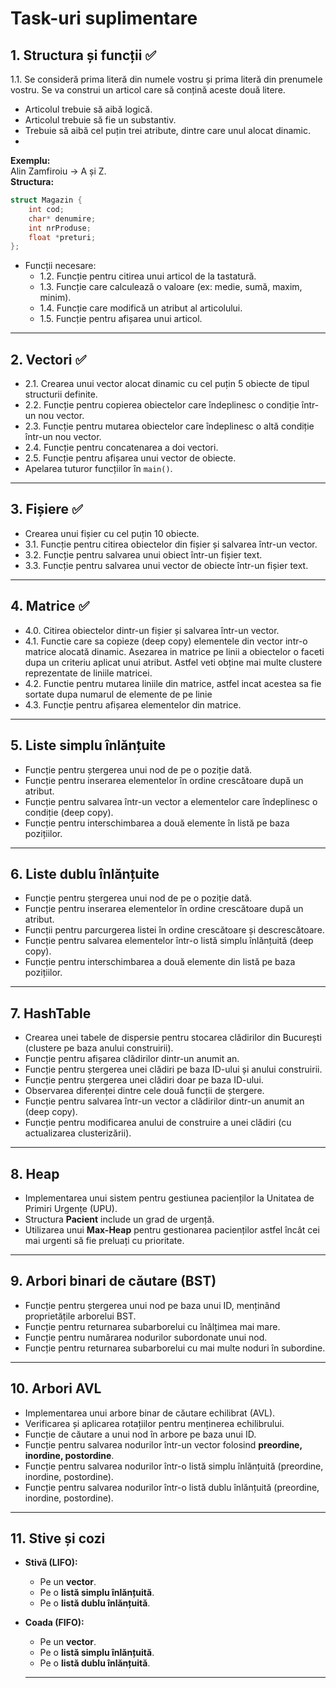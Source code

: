 # Task-uri suplimentare

## 1. Structura și funcții ✅
1.1. Se consideră prima literă din numele vostru și prima literă din prenumele vostru. Se va construi un articol care să conțină aceste două litere.
- Articolul trebuie să aibă logică.
- Articolul trebuie să fie un substantiv.
- Trebuie să aibă cel puțin trei atribute, dintre care unul alocat dinamic.
- 
**Exemplu:**  
Alin Zamfiroiu → A și Z.  
**Structura:**  
```c
struct Magazin {
    int cod;
    char* denumire;
    int nrProduse;
    float *preturi;
};
```

- Funcții necesare:
  - 1.2. Funcție pentru citirea unui articol de la tastatură.
  - 1.3. Funcție care calculează o valoare (ex: medie, sumă, maxim, minim).
  - 1.4. Funcție care modifică un atribut al articolului.
  - 1.5. Funcție pentru afișarea unui articol.

---

## 2. Vectori ✅
- 2.1. Crearea unui vector alocat dinamic cu cel puțin 5 obiecte de tipul structurii definite.
- 2.2. Funcție pentru copierea obiectelor care îndeplinesc o condiție într-un nou vector.
- 2.3. Funcție pentru mutarea obiectelor care îndeplinesc o altă condiție într-un nou vector.
- 2.4. Funcție pentru concatenarea a doi vectori.
- 2.5. Funcție pentru afișarea unui vector de obiecte.
- Apelarea tuturor funcțiilor în `main()`.

---

## 3. Fișiere ✅
- Crearea unui fișier cu cel puțin 10 obiecte.
- 3.1. Funcție pentru citirea obiectelor din fișier și salvarea într-un vector.
- 3.2. Funcție pentru salvarea unui obiect într-un fișier text.
- 3.3. Funcție pentru salvarea unui vector de obiecte într-un fișier text.

---

## 4. Matrice ✅
- 4.0. Citirea obiectelor dintr-un fișier și salvarea într-un vector.
- 4.1. Functie care sa copieze (deep copy) elementele din vector intr-o matrice alocată
  dinamic. Asezarea in matrice pe linii a obiectelor o faceti dupa un criteriu aplicat unui
  atribut. Astfel veti obține mai multe clustere reprezentate de liniile matricei.
- 4.2. Functie pentru mutarea liniile din matrice, astfel incat acestea sa fie sortate dupa numarul
  de elemente de pe linie
- 4.3. Funcție pentru afișarea elementelor din matrice.

---

## 5. Liste simplu înlănțuite
- Funcție pentru ștergerea unui nod de pe o poziție dată.
- Funcție pentru inserarea elementelor în ordine crescătoare după un atribut.
- Funcție pentru salvarea într-un vector a elementelor care îndeplinesc o condiție (deep copy).
- Funcție pentru interschimbarea a două elemente în listă pe baza pozițiilor.

---

## 6. Liste dublu înlănțuite
- Funcție pentru ștergerea unui nod de pe o poziție dată.
- Funcție pentru inserarea elementelor în ordine crescătoare după un atribut.
- Funcții pentru parcurgerea listei în ordine crescătoare și descrescătoare.
- Funcție pentru salvarea elementelor într-o listă simplu înlănțuită (deep copy).
- Funcție pentru interschimbarea a două elemente din listă pe baza pozițiilor.

---

## 7. HashTable
- Crearea unei tabele de dispersie pentru stocarea clădirilor din București (clustere pe baza anului construirii).
- Funcție pentru afișarea clădirilor dintr-un anumit an.
- Funcție pentru ștergerea unei clădiri pe baza ID-ului și anului construirii.
- Funcție pentru ștergerea unei clădiri doar pe baza ID-ului.
- Observarea diferenței dintre cele două funcții de ștergere.
- Funcție pentru salvarea într-un vector a clădirilor dintr-un anumit an (deep copy).
- Funcție pentru modificarea anului de construire a unei clădiri (cu actualizarea clusterizării).

---

## 8. Heap
- Implementarea unui sistem pentru gestiunea pacienților la Unitatea de Primiri Urgențe (UPU).
- Structura **Pacient** include un grad de urgență.
- Utilizarea unui **Max-Heap** pentru gestionarea pacienților astfel încât cei mai urgenti să fie preluați cu prioritate.

---

## 9. Arbori binari de căutare (BST)
- Funcție pentru ștergerea unui nod pe baza unui ID, menținând proprietățile arborelui BST.
- Funcție pentru returnarea subarborelui cu înălțimea mai mare.
- Funcție pentru numărarea nodurilor subordonate unui nod.
- Funcție pentru returnarea subarborelui cu mai multe noduri în subordine.

---

## 10. Arbori AVL
- Implementarea unui arbore binar de căutare echilibrat (AVL).
- Verificarea și aplicarea rotațiilor pentru menținerea echilibrului.
- Funcție de căutare a unui nod în arbore pe baza unui ID.
- Funcție pentru salvarea nodurilor într-un vector folosind **preordine, inordine, postordine**.
- Funcție pentru salvarea nodurilor într-o listă simplu înlănțuită (preordine, inordine, postordine).
- Funcție pentru salvarea nodurilor într-o listă dublu înlănțuită (preordine, inordine, postordine).

---

## 11. Stive și cozi
- **Stivă (LIFO):**
  - Pe un **vector**.
  - Pe o **listă simplu înlănțuită**.
  - Pe o **listă dublu înlănțuită**.
- **Coada (FIFO):**
  - Pe un **vector**.
  - Pe o **listă simplu înlănțuită**.
  - Pe o **listă dublu înlănțuită**.

  ---